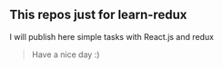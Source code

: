 ## This repos just for learn-redux

I will publish here simple tasks with React.js and redux

> Have a nice day :)
